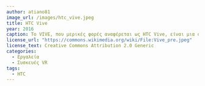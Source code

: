 ```yaml
---
author: atiano81
image_url: /images/htc_vive.jpeg
title: HTC Vive
year: 2016 
caption: Το VIVE, που μερικές φορές αναφέρεται ως HTC Vive, είναι μια συσκευή εικονικής πραγματικότητας της HTC Corporation. Αποτελείται από harware όπως τα ακουστικά και αξεσουάρ εικονικής πραγματικότητας, λογισμικό και υπηρεσίες εικονικής πραγματικότητας και πρωτοβουλίες που προωθούν εφαρμογές εικονικής πραγματικότητας σε τομείς όπως οι επιχειρήσεις και οι τέχνες
license_url: "https://commons.wikimedia.org/wiki/File:Vive_pre.jpeg" 
license_text: Creative Commons Attribution 2.0 Generic 
categories:
  - Εργαλεία
  - Συσκευές VR
tags:
  - HTC 
---
```

